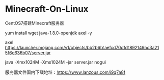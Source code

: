 # Minecraft-On-Linux
CentOS7搭建Minecraft服务器

yum install wget java-1.8.0-openjdk axel -y

axel https://launcher.mojang.com/v1/objects/bb2b6b1aefcd70dfd1892149ac3a215f6c636b07/server.jar

java -Xmx1024M -Xms1024M -jar server.jar nogui

服务器文件国内下载地址：https://www.lanzous.com/i9q7a8f
